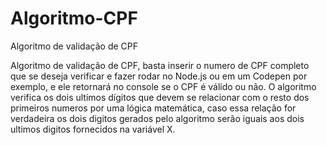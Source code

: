 # Algoritmo-CPF
Algoritmo de validação de CPF

Algoritmo de validação de CPF, basta inserir o numero de CPF completo que se deseja verificar
e fazer rodar no Node.js ou em um Codepen por exemplo, e ele retornará no console se o CPF é válido ou não. 
O algoritmo verifica os dois ultimos dígitos que devem se relacionar com o resto dos primeiros numeros por uma lógica matemática,
caso essa relação for verdadeira os dois digitos gerados pelo algoritmo serão iguais aos dois ultimos digitos fornecidos na variável X.
